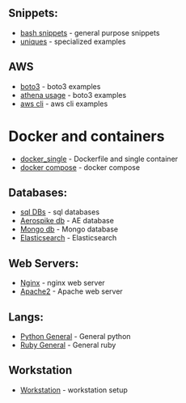 ## Snippets:  
* [bash snippets](docs/snippets/bash_snippets.md)   - general purpose snippets  
* [uniques](docs/snippets/uniques/uniques.md) - specialized examples

## AWS 
* [boto3](docs/snippets/aws/boto3_items.md) - boto3 examples   
* [athena usage](docs/snippets/aws/athena.md) - boto3 examples   
* [aws cli](docs/snippets/aws/aws_clis.md) - aws cli examples   


# Docker and containers
* [docker_single](docs/snippets/containers/docker_single.md) - Dockerfile and single container
* [docker compose](docs/snippets/containers/docker_single.md) - docker compose 

  
## Databases:   
* [sql DBs](docs/snippets/databases/rdbs.md) - sql databases    
* [Aerospike db](docs/snippets/databases/aerospike.md) - AE database  
* [Mongo db](docs/snippets/databases/mongodb.md) - Mongo database  
* [Elasticsearch](docs/snippets/databases/elasticsearch.md) - Elasticsearch   

## Web Servers:  
* [Nginx](docs/snippets/webservers/nginx.conf.md) - nginx web server    
* [Apache2](docs/snippets/webservers/apache_httpd.md) - Apache web server    
  
## Langs:
* [Python General](docs/snippets/langs/python_gen.md) - General python 
* [Ruby General](docs/snippets/langs/ruby_gen.md) - General ruby 


## Workstation
* [Workstation](docs/workstation/devenv_setup.md) - workstation setup  

 
